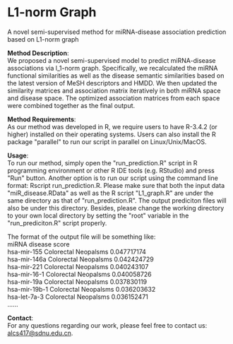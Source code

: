 # L1-norm Graph
A novel semi-supervised method for miRNA-disease association prediction based on L1-norm graph

**Method Description**:  
We proposed a novel semi-supervised model to predict miRNA-disease associations via l_1-norm graph. Specifically, we recalculated the miRNA functional similarities as well as the disease semantic similarities based on the latest version of MeSH descriptors and HMDD. We then updated the similarity matrices and association matrix iteratively in both miRNA space and disease space. The optimized association matrices from each space were combined together as the final output.

**Method Requirements**:  
As our method was developed in R, we require users to have R-3.4.2 (or higher) installed on their operating systems. Users can also install the R package "parallel" to run our script in parallel on Linux/Unix/MacOS.

**Usage**:  
To run our method, simply open the "run_prediction.R" script in R programming environment or other R IDE tools (e.g. RStudio) and press "Run" button. Another option is to run our script using the command line format: Rscript run_prediction.R. Please make sure that both the input data "miR_disease.RData" as well as the R script "L1_graph.R" are under the same directory as that of "run_prediction.R". The output prediciton files will also be under this directory. Besides, please change the working directory to your own local directory by setting the "root" variable in the "run_prediciton.R" script properly. 

The format of the output file will be something like:  
miRNA disease	score  
hsa-mir-155	Colorectal Neopalsms	0.047717174  
hsa-mir-146a	Colorectal Neopalsms	0.042424729  
hsa-mir-221	Colorectal Neopalsms	0.040243107  
hsa-mir-16-1	Colorectal Neopalsms	0.040058726  
hsa-mir-19a	Colorectal Neopalsms	0.037830119  
hsa-mir-19b-1	Colorectal Neopalsms	0.036203632  
hsa-let-7a-3	Colorectal Neopalsms	0.036152471  
......

**Contact**:   
For any questions regarding our work, please feel free to contact us: alcs417@sdnu.edu.cn. 
